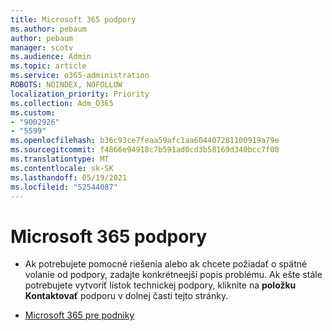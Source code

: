 ```yaml
---
title: Microsoft 365 podpory
ms.author: pebaum
author: pebaum
manager: scotv
ms.audience: Admin
ms.topic: article
ms.service: o365-administration
ROBOTS: NOINDEX, NOFOLLOW
localization_priority: Priority
ms.collection: Adm_O365
ms.custom:
- "9002926"
- "5599"
ms.openlocfilehash: b36c93ce7feaa59afc1aa604407281100919a79e
ms.sourcegitcommit: f4866e94918c7b591ad0cd3b58169d340bcc7f00
ms.translationtype: MT
ms.contentlocale: sk-SK
ms.lasthandoff: 05/19/2021
ms.locfileid: "52544087"
---
```

# <a name="microsoft-365-support-phone-number"></a>Microsoft 365 podpory

- Ak potrebujete pomocné riešenia alebo ak chcete požiadať o spätné volanie od podpory, zadajte konkrétneejší popis problému.  Ak ešte stále potrebujete vytvoriť lístok technickej podpory, kliknite na **položku Kontaktovať** podporu v dolnej časti tejto stránky.

- [Microsoft 365 pre podniky](https://go.microsoft.com/fwlink/p/?linkid=518322)
